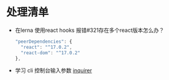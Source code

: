 # 处理清单

- 在lerna 使用react hooks 报错#321存在多个react版本怎么办？
  ```js
  "peerDependencies": {
    "react": "^17.0.2",
    "react-dom": "^17.0.2"
  },
  ```
  
- 学习 cli 控制台输入参数 [inquirer](https://www.npmjs.com/package/inquirer)
  
